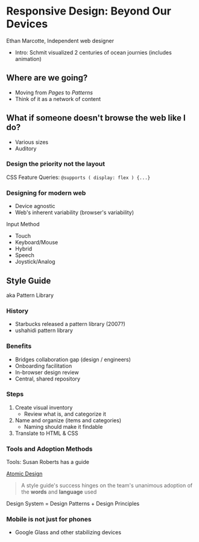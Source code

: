 # Responsive Design: Beyond Our Devices

Ethan Marcotte, Independent web designer

- Intro: Schmit visualized 2 centuries of ocean journies (includes animation)

## Where are we going?

- Moving from *Pages* to *Patterns*
- Think of it as a network of content

## What if someone doesn't browse the web like I do?

- Various sizes
- Auditory

### Design the priority not the layout

CSS Feature Queries: `@supports ( display: flex ) {...}`

### Designing for modern web

- Device agnostic
- Web's inherent variability (browser's variability)

Input Method

- Touch
- Keyboard/Mouse
- Hybrid
- Speech
- Joystick/Analog

## Style Guide

aka Pattern Library

### History

- Starbucks released a pattern library (2007?)
- ushahidi pattern library

### Benefits

- Bridges collaboration gap (design / engineers)
- Onboarding facilitation
- In-browser design review
- Central, shared repository

### Steps

1. Create visual inventory
    - Review what is, and categorize it
1. Name and organize (items and categories)
    - Naming should make it findable
1. Translate to HTML & CSS

### Tools and Adoption Methods

Tools: Susan Roberts has a guide

[Atomic Design](http://atomicdesign.bradfrost.com/)

> A style guide's success hinges on the team's unanimous adoption of the **words** and **language** used

Design System = Design Patterns + Design Principles

### Mobile is not just for phones

- Google Glass and other stabilizing devices